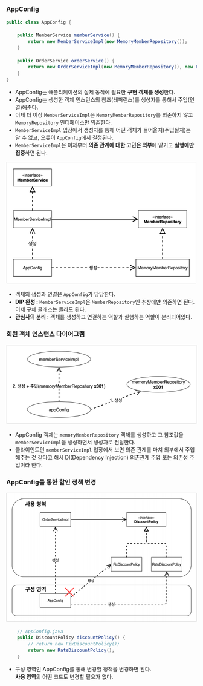 ### AppConfig
```java
public class AppConfig {

    public MemberService memberService() {
        return new MemberServiceImpl(new MemoryMemberRepository());
    }

    public OrderService orderService() {
        return new OrderServiceImpl(new MemoryMemberRepository(), new FixDiscountPolicy());
    }
}
```
- AppConfig는 애플리케이션의 실제 동작에 필요한 **구현 객체를 생성**한다.
- AppConfig는 생성한 객체 인스턴스의 참조(레퍼런스)를 생성자를 통해서 주입(연결)해준다.
- 이제 더 이상 `MemberServiceImpl`은 `MemoryMemberRepository`를 의존하지 않고 `MemoryRepository` 인터페이스만 의존한다.
- `MemberServiceImpl` 입장에서 생성자를 통해 어떤 객체가 들어올지(주입될지)는 알 수 없고, 오롯이 `AppConfig`에서 결정된다.
- `MemberServiceImpl`은 이제부터 **의존 관계에 대한 고민은 외부**에 맡기고 **실행에만 집중**하면 된다.

![AppConfig ClassDiagram](/images/appconfig-class.png)

- 객체의 생성과 연결은 `AppConfig`가 담당한다.
- **DIP 완성 :** `MemberServiceImpl`은 `MemberRepository`인 추상에만 의존하면 된다. 이제 구체 클래스는 몰라도 된다.
- **관심사의 분리 :** 객체를 생성하고 연결하는 역할과 실행하는 역할이 분리되어있다.

### 회원 객체 인스턴스 다이어그램
![AppConfig InstanceDiagram](/images/appconfig-instance.png)

- AppConfig 객체는 `memoryMemberRepository` 객체를 생성하고 그 참조값을 `memberServiceImpl`을 생성하면서 생성자로 전달한다.
- 클라이언트인 `memberServiceImpl` 입장에서 보면 의존 관계를 마치 외부에서 주입해주는 것 같다고 해서 DI(Dependency Injection) 의존관계 주입 또는 의존성 주입이라 한다.

### AppConfig를 통한 할인 정책 변경
![AppConfig Change](/images/appconfig-change.png)
```java
    // AppConfig.java
    public DiscountPolicy discountPolicy() {
        // return new FixDiscountPolicy();
        return new RateDiscountPolicy();
    }
```
- 구성 영역인 AppConfig를 통해 변경할 정책을 변경하면 된다.   
  **사용 영역**의 어떤 코드도 변경할 필요가 없다.